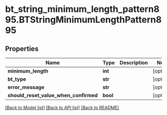 # bt_string_minimum_length_pattern895.BTStringMinimumLengthPattern895

## Properties
Name | Type | Description | Notes
------------ | ------------- | ------------- | -------------
**minimum_length** | **int** |  | [optional] 
**bt_type** | **str** |  | [optional] 
**error_message** | **str** |  | [optional] 
**should_reset_value_when_confirmed** | **bool** |  | [optional] 

[[Back to Model list]](../README.md#documentation-for-models) [[Back to API list]](../README.md#documentation-for-api-endpoints) [[Back to README]](../README.md)


